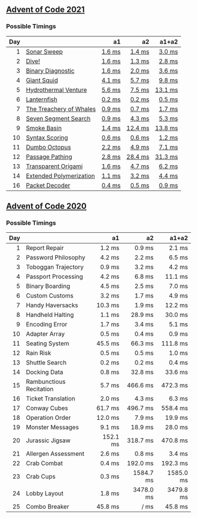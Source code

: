 ## [Advent of Code 2021](https://adventofcode.com/2021/)

### Possible Timings
| Day | | a1 | a2 | a1+a2 |
| ---: | :--- | ---: | ---: | ---: |
| 1 | [Sonar Sweep](https://adventofcode.com/2021/day/1) | [1.6 ms](y2021/kotlin/Day01.kt#L8) | [1.4 ms](y2021/kotlin/Day01.kt#L19) | [3.0 ms](y2021/kotlin/Day01.kt) |
| 2 | [Dive!](https://adventofcode.com/2021/day/2) | [1.6 ms](y2021/kotlin/Day02.kt#L8) | [1.3 ms](y2021/kotlin/Day02.kt#L26) | [2.8 ms](y2021/kotlin/Day02.kt) |
| 3 | [Binary Diagnostic](https://adventofcode.com/2021/day/3) | [1.6 ms](y2021/kotlin/Day03.kt#L9) | [2.0 ms](y2021/kotlin/Day03.kt#L29) | [3.6 ms](y2021/kotlin/Day03.kt) |
| 4 | [Giant Squid](https://adventofcode.com/2021/day/4) | [4.1 ms](y2021/kotlin/Day04.kt#L91) | [5.7 ms](y2021/kotlin/Day04.kt#L107) | [9.8 ms](y2021/kotlin/Day04.kt) |
| 5 | [Hydrothermal Venture](https://adventofcode.com/2021/day/5) | [5.6 ms](y2021/kotlin/Day05.kt#L48) | [7.5 ms](y2021/kotlin/Day05.kt#L50) | [13.1 ms](y2021/kotlin/Day05.kt) |
| 6 | [Lanternfish](https://adventofcode.com/2021/day/6) | [0.2 ms](y2021/kotlin/Day06.kt#L8) | [0.2 ms](y2021/kotlin/Day06.kt#L27) | [0.5 ms](y2021/kotlin/Day06.kt) |
| 7 | [The Treachery of Whales](https://adventofcode.com/2021/day/7) | [0.9 ms](y2021/kotlin/Day07.kt#L9) | [0.7 ms](y2021/kotlin/Day07.kt#L20) | [1.7 ms](y2021/kotlin/Day07.kt) |
| 8 | [Seven Segment Search](https://adventofcode.com/2021/day/8) | [0.9 ms](y2021/kotlin/Day08.kt#L9) | [4.3 ms](y2021/kotlin/Day08.kt#L23) | [5.3 ms](y2021/kotlin/Day08.kt) |
| 9 | [Smoke Basin](https://adventofcode.com/2021/day/9) | [1.4 ms](y2021/kotlin/Day09.kt#L10) | [12.4 ms](y2021/kotlin/Day09.kt#L36) | [13.8 ms](y2021/kotlin/Day09.kt) |
| 10 | [Syntax Scoring](https://adventofcode.com/2021/day/10) | [0.6 ms](y2021/kotlin/Day10.kt#L8) | [0.6 ms](y2021/kotlin/Day10.kt#L47) | [1.2 ms](y2021/kotlin/Day10.kt) |
| 11 | [Dumbo Octopus](https://adventofcode.com/2021/day/11) | [2.2 ms](y2021/kotlin/Day11.kt#L16) | [4.9 ms](y2021/kotlin/Day11.kt#L68) | [7.1 ms](y2021/kotlin/Day11.kt) |
| 12 | [Passage Pathing](https://adventofcode.com/2021/day/12) | [2.8 ms](y2021/kotlin/Day12.kt#L10) | [28.4 ms](y2021/kotlin/Day12.kt#L11) | [31.3 ms](y2021/kotlin/Day12.kt) |
| 13 | [Transparent Origami](https://adventofcode.com/2021/day/13) | [1.6 ms](y2021/kotlin/Day13.kt#L10) | [4.7 ms](y2021/kotlin/Day13.kt#L11) | [6.2 ms](y2021/kotlin/Day13.kt) |
| 14 | [Extended Polymerization](https://adventofcode.com/2021/day/14) | [1.1 ms](y2021/kotlin/Day14.kt#L9) | [3.2 ms](y2021/kotlin/Day14.kt#L10) | [4.4 ms](y2021/kotlin/Day14.kt) |
| 16 | [Packet Decoder](https://adventofcode.com/2021/day/16) | [0.4 ms](y2021/kotlin/Day16.kt#L40) | [0.5 ms](y2021/kotlin/Day16.kt#L87) | [0.9 ms](y2021/kotlin/Day16.kt) |

## [Advent of Code 2020](https://adventofcode.com/2020/)

### Possible Timings
| Day | | a1 | a2 | a1+a2 |
| ---: | :--- | ---: | ---: | ---: |
| 1 | Report Repair | 1.2 ms | 0.9 ms | 2.1 ms |
| 2 | Password Philosophy | 4.2 ms | 2.2 ms | 6.5 ms |
| 3 | Toboggan Trajectory | 0.9 ms | 3.2 ms | 4.2 ms |
| 4 | Passport Processing | 4.2 ms | 6.8 ms | 11.1 ms |
| 5 | Binary Boarding | 4.5 ms | 2.5 ms | 7.0 ms |
| 6 | Custom Customs | 3.2 ms | 1.7 ms | 4.9 ms |
| 7 | Handy Haversacks | 10.3 ms | 1.9 ms | 12.2 ms |
| 8 | Handheld Halting | 1.1 ms | 28.9 ms | 30.0 ms |
| 9 | Encoding Error | 1.7 ms | 3.4 ms | 5.1 ms |
| 10 | Adapter Array | 0.5 ms | 0.4 ms | 0.9 ms |
| 11 | Seating System | 45.5 ms | 66.3 ms | 111.8 ms |
| 12 | Rain Risk | 0.5 ms | 0.5 ms | 1.0 ms |
| 13 | Shuttle Search | 0.2 ms | 0.2 ms | 0.4 ms |
| 14 | Docking Data | 0.8 ms | 32.8 ms | 33.6 ms |
| 15 | Rambunctious Recitation | 5.7 ms | 466.6 ms | 472.3 ms |
| 16 | Ticket Translation | 2.0 ms | 4.3 ms | 6.3 ms |
| 17 | Conway Cubes | 61.7 ms | 496.7 ms | 558.4 ms |
| 18 | Operation Order | 12.0 ms | 7.9 ms | 19.9 ms |
| 19 | Monster Messages | 9.1 ms | 18.9 ms | 28.0 ms |
| 20 | Jurassic Jigsaw | 152.1 ms | 318.7 ms | 470.8 ms |
| 21 | Allergen Assessment | 2.6 ms | 0.8 ms | 3.4 ms |
| 22 | Crab Combat | 0.4 ms | 192.0 ms | 192.3 ms |
| 23 | Crab Cups | 0.3 ms | 1584.7 ms | 1585.0 ms |
| 24 | Lobby Layout | 1.8 ms | 3478.0 ms | 3479.8 ms |
| 25 | Combo Breaker | 45.8 ms | / ms | 45.8 ms |
